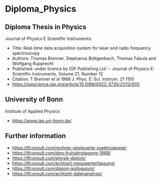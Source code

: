 # Diploma_Physics

## Diploma Thesis in Physics 
Journal of Physics E Scientific Instruments:
- Title: Real-time data acquisition system for laser and radio frequency spectroscopy
- Authors: Thomas Brenner, Stephanus Büttgenbach, Thomas Fabula and Wolfgang Rupprecht
- Published: under licence by IOP Publishing Ltd
-- Journal of Physics E: Scientific Instruments, Volume 21, Number 12
- Citation: T Brenner et al 1988 J. Phys. E: Sci. Instrum. 21 1150
- https://iopscience.iop.org/article/10.1088/0022-3735/21/12/005

## University of Bonn 
Institute of Applied Physics
- https://www.iap.uni-bonn.de/

## Further information
- https://tfconsult.com/rechner-gesteuerte-spektroskopie/
- https://tfconsult.com/dpg-fruhjahrstagung-1988/
- https://tfconsult.com/physik-diplom/
- https://tfconsult.com/echtzeit-messwerterfassung/
- https://tfconsult.com/diplom-kolloquium/
- https://tfconsult.com/echtzeit-datenanalyse/ 
